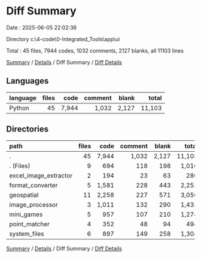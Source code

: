 # Diff Summary

Date : 2025-06-05 22:02:36

Directory c:\\4-code\\0-Integrated_Tools\\app\\ui

Total : 45 files,  7944 codes, 1032 comments, 2127 blanks, all 11103 lines

[Summary](results.md) / [Details](details.md) / Diff Summary / [Diff Details](diff-details.md)

## Languages
| language | files | code | comment | blank | total |
| :--- | ---: | ---: | ---: | ---: | ---: |
| Python | 45 | 7,944 | 1,032 | 2,127 | 11,103 |

## Directories
| path | files | code | comment | blank | total |
| :--- | ---: | ---: | ---: | ---: | ---: |
| . | 45 | 7,944 | 1,032 | 2,127 | 11,103 |
| . (Files) | 9 | 694 | 118 | 198 | 1,010 |
| excel_image_extractor | 2 | 194 | 23 | 63 | 280 |
| format_converter | 5 | 1,581 | 228 | 443 | 2,252 |
| geospatial | 11 | 2,258 | 227 | 571 | 3,056 |
| image_processor | 3 | 1,011 | 132 | 290 | 1,433 |
| mini_games | 5 | 957 | 107 | 210 | 1,274 |
| point_matcher | 4 | 352 | 48 | 94 | 494 |
| system_files | 6 | 897 | 149 | 258 | 1,304 |

[Summary](results.md) / [Details](details.md) / Diff Summary / [Diff Details](diff-details.md)